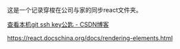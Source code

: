 这是一个记录穿梭在公司与家的同步react文件夹。


[查看本机git ssh key公匙 \- CSDN博客](https://blog.csdn.net/zhu119064177/article/details/80466550)


https://react.docschina.org/docs/rendering-elements.html
